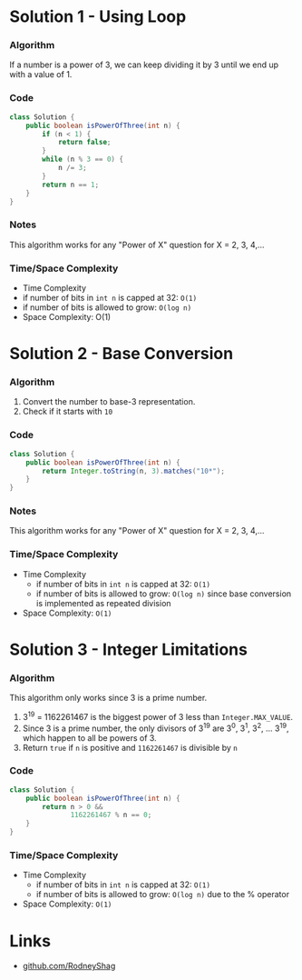 # Solution 1 - Using Loop

### Algorithm

If a number is a power of 3, we can keep dividing it by 3 until we end up with a value of 1.

### Code

```java
class Solution {
    public boolean isPowerOfThree(int n) {
        if (n < 1) {
            return false;
        }
        while (n % 3 == 0) {
            n /= 3;
        }
        return n == 1;
    }
}
```

### Notes

This algorithm works for any "Power of X" question for X = 2, 3, 4,...


### Time/Space Complexity

-  Time Complexity
  - if number of bits in `int n` is capped at 32: `O(1)`
  - if number of bits is allowed to grow: `O(log n)`
- Space Complexity: O(1)


# Solution 2 - Base Conversion

### Algorithm

1. Convert the number to base-3 representation.
1. Check if it starts with `10`

### Code

```java
class Solution {
    public boolean isPowerOfThree(int n) {
        return Integer.toString(n, 3).matches("10*");
    }
}
```

### Notes

This algorithm works for any "Power of X" question for X = 2, 3, 4,...

### Time/Space Complexity

- Time Complexity
  - if number of bits in `int n` is capped at 32: `O(1)`
  - if number of bits is allowed to grow: `O(log n)` since base conversion is implemented as repeated division
- Space Complexity: `O(1)`


# Solution 3 - Integer Limitations

### Algorithm

This algorithm only works since 3 is a prime number.

1. 3<sup>19</sup> = 1162261467 is the biggest power of 3 less than `Integer.MAX_VALUE`.
1. Since 3 is a prime number, the only divisors of 3<sup>19</sup> are 3<sup>0</sup>, 3<sup>1</sup>, 3<sup>2</sup>, ... 3<sup>19</sup>, which happen to all be powers of 3.
1. Return `true` if `n` is positive and `1162261467` is divisible by `n`

### Code

```java
class Solution {
    public boolean isPowerOfThree(int n) {
        return n > 0 &&
               1162261467 % n == 0;
    }
}
```

### Time/Space Complexity

- Time Complexity
  - if number of bits in `int n` is capped at 32: `O(1)`
  - if number of bits is allowed to grow: `O(log n)` due to the % operator
- Space Complexity: `O(1)`


# Links

- [github.com/RodneyShag](https://github.com/RodneyShag)
